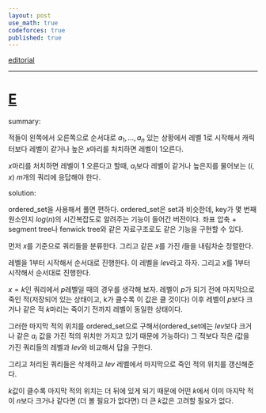 ```yaml
---
layout: post
use_math: true
codeforces: true
published: true
---
```


[editorial](https://codeforces.com/blog/entry/132154)

---

# [E](https://codeforces.com/contest/1997/problem/E)

summary:

적들이 왼쪽에서 오른쪽으로 순서대로 $a_1, \dots, a_n$ 있는 상황에서 
레벨 1로 시작해서 캐릭터보다 레벨이 같거나 높은 $x$마리를 처치하면 레벨이 1오른다.

$x$마리를 처치하면 레벨이 1 오른다고 할때, $a_i$보다 레벨이 같거나 높은지를 물어보는 $(i,x)$ $m$개의 쿼리에 응답해야 한다. 

solution:

ordered_set을 사용해서 풀면 편하다. ordered_set은 set과 비슷한데, key가 몇 번째 원소인지 $log(n)$의 시간복잡도로 알려주는 기능이 들어간 버전이다.
좌표 압축 + segment tree나 fenwick tree와 같은 자료구조로도 같은 기능을 구현할 수 있다.

먼저 $x$를 기준으로 쿼리들을 분류한다. 그리고 같은 $x$를 가진 $i$들을 내림차순 정렬한다.

레벨을 1부터 시작해서 순서대로 진행한다. 이 레벨을 $lev$라고 하자. 그리고 $x$를 1부터 시작해서 순서대로 진행한다. 

$x=k$인 쿼리에서 $p$레벨일 때의 경우를 생각해 보자. 레벨이 $p$가 되기 전에 마지막으로 죽인 적(저장되어 있는 상태이고, k가 클수록 이 값은 클 것이다) 이후 레벨이 $p$보다 크거나 같은 적 $k$마리는 죽이기 전까지 레벨이 동일한 상태이다.

그러한 마지막 적의 위치를 ordered_set으로 구해서(ordered_set에는 $lev$보다 크거나 같은 $a_i$ 값을 가진 적의 위치만 가지고 있기 때문에 가능하다) 그 적보다 작은 $i$값을 가진 쿼리들의 레벨과 $lev$와 비교해서 답을 구한다. 

그리고 처리된 쿼리들은 삭제하고 $lev$ 레벨에서 마지막으로 죽인 적의 위치를 갱신해준다. 

$k$값이 클수록 마지막 적의 위치는 더 뒤에 있게 되기 때문에 어떤 $k$에서 이미 마지막 적이 $n$보다 크거나 같다면 (더 볼 필요가 없다면) 더 큰 $k$값은 고려할 필요가 없다.